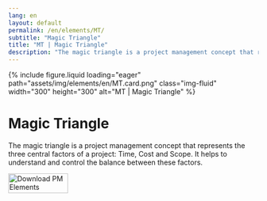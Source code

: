 ```yaml
---
lang: en
layout: default
permalink: /en/elements/MT/
subtitle: "Magic Triangle"
title: "MT | Magic Triangle"
description: "The magic triangle is a project management concept that represents the three central factors of a project: Time, Cost and Scope. It helps to understand and control the balance between these factors."
---
```


{% include figure.liquid loading="eager" path="assets/img/elements/en/MT.card.png" class="img-fluid" width="300" height="300" alt="MT | Magic Triangle" %}

# Magic Triangle

The magic triangle is a project management concept that represents the three central factors of a project: Time, Cost and Scope. It helps to understand and control the balance between these factors.

<a href="https://apps.apple.com/app/apple-store/id6738084498?pt=127441684&ct=website&mt=8">
  <img src="{{ "assets/img/en/appstore.png" | relative_url }}" width="120" height="40" alt="Download PM Elements">
</a>
